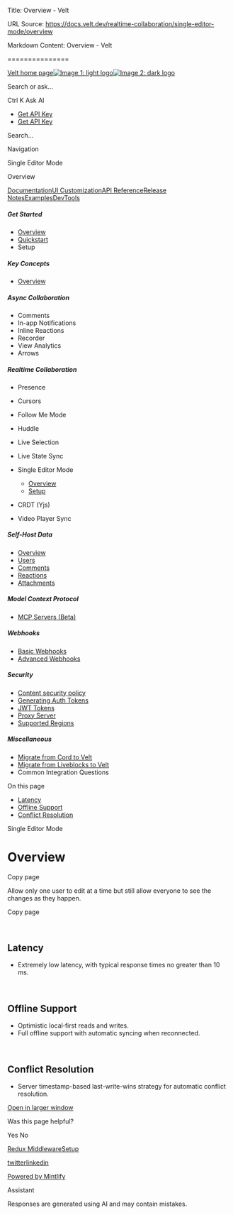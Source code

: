 Title: Overview - Velt

URL Source: https://docs.velt.dev/realtime-collaboration/single-editor-mode/overview

Markdown Content:
Overview - Velt

===============

[Velt home page![Image 1: light logo](https://mintlify.s3.us-west-1.amazonaws.com/velt/velt-logo-big-light.png)![Image 2: dark logo](https://mintlify.s3.us-west-1.amazonaws.com/velt/velt-logo-big.png)](https://docs.velt.dev/)

Search or ask...

Ctrl K Ask AI

*   [Get API Key](https://console.velt.dev/)
*   [Get API Key](https://console.velt.dev/)

Search...

Navigation

Single Editor Mode

Overview

[Documentation](https://docs.velt.dev/get-started/overview)[UI Customization](https://docs.velt.dev/ui-customization/overview)[API Reference](https://docs.velt.dev/api-reference/rest-apis/v2/organizations/add-organizations)[Release Notes](https://docs.velt.dev/release-notes/version-4/upgrade-guide)[Examples](https://velt.dev/examples)[DevTools](https://velt.dev/devtools)

##### Get Started

*   [Overview](https://docs.velt.dev/get-started/overview)
*   [Quickstart](https://docs.velt.dev/get-started/quickstart)
*   Setup  

##### Key Concepts

*   [Overview](https://docs.velt.dev/key-concepts/overview)

##### Async Collaboration

*   Comments  
*   In-app Notifications  
*   Inline Reactions  
*   Recorder  
*   View Analytics  
*   Arrows  

##### Realtime Collaboration

*   Presence  
*   Cursors  
*   Follow Me Mode  
*   Huddle  
*   Live Selection  
*   Live State Sync  
*   Single Editor Mode  
    *   [Overview](https://docs.velt.dev/realtime-collaboration/single-editor-mode/overview)
    *   [Setup](https://docs.velt.dev/realtime-collaboration/single-editor-mode/setup)

*   CRDT (Yjs)  
*   Video Player Sync  

##### Self-Host Data

*   [Overview](https://docs.velt.dev/self-host-data/overview)
*   [Users](https://docs.velt.dev/self-host-data/users)
*   [Comments](https://docs.velt.dev/self-host-data/comments)
*   [Reactions](https://docs.velt.dev/self-host-data/reactions)
*   [Attachments](https://docs.velt.dev/self-host-data/attachments)

##### Model Context Protocol

*   [MCP Servers (Beta)](https://docs.velt.dev/mcp/mcp)

##### Webhooks

*   [Basic Webhooks](https://docs.velt.dev/webhooks/basic)
*   [Advanced Webhooks](https://docs.velt.dev/webhooks/advanced)

##### Security

*   [Content security policy](https://docs.velt.dev/security/content-security-policy)
*   [Generating Auth Tokens](https://docs.velt.dev/security/auth-tokens)
*   [JWT Tokens](https://docs.velt.dev/security/jwt-tokens)
*   [Proxy Server](https://docs.velt.dev/security/proxy-server)
*   [Supported Regions](https://docs.velt.dev/security/supported-regions)

##### Miscellaneous

*   [Migrate from Cord to Velt](https://docs.velt.dev/migration/migrate-from-cord-to-velt)
*   [Migrate from Liveblocks to Velt](https://docs.velt.dev/migration/migrate-from-liveblocks-to-velt)
*   Common Integration Questions  

On this page

*   [Latency](https://docs.velt.dev/realtime-collaboration/single-editor-mode/overview#latency)
*   [Offline Support](https://docs.velt.dev/realtime-collaboration/single-editor-mode/overview#offline-support)
*   [Conflict Resolution](https://docs.velt.dev/realtime-collaboration/single-editor-mode/overview#conflict-resolution)

Single Editor Mode

Overview
========

Copy page

Allow only one user to edit at a time but still allow everyone to see the changes as they happen.

Copy page

[​](https://docs.velt.dev/realtime-collaboration/single-editor-mode/overview#latency)

Latency
----------------------------------------------------------------------------------------------

*   Extremely low latency, with typical response times no greater than 10 ms.

[​](https://docs.velt.dev/realtime-collaboration/single-editor-mode/overview#offline-support)

Offline Support
--------------------------------------------------------------------------------------------------------------

*   Optimistic local‑first reads and writes.
*   Full offline support with automatic syncing when reconnected.

[​](https://docs.velt.dev/realtime-collaboration/single-editor-mode/overview#conflict-resolution)

Conflict Resolution
----------------------------------------------------------------------------------------------------------------------

*   Server timestamp-based last-write-wins strategy for automatic conflict resolution.

[Open in larger window](https://landing-page-demo-velt.vercel.app/?feature=single-editor-mode&layout=horizontal)

Was this page helpful?

Yes No

[Redux Middleware](https://docs.velt.dev/realtime-collaboration/live-state-sync/redux-middleware)[Setup](https://docs.velt.dev/realtime-collaboration/single-editor-mode/setup)

[twitter](https://twitter.com/veltjs)[linkedin](https://www.linkedin.com/company/veltjs)

[Powered by Mintlify](https://mintlify.com/preview-request?utm_campaign=poweredBy&utm_medium=referral&utm_source=velt)

Assistant

Responses are generated using AI and may contain mistakes.
